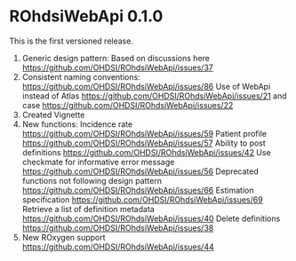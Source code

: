 ROhdsiWebApi 0.1.0
=====================

This is the first versioned release. 

1. Generic design pattern: Based on discussions here https://github.com/OHDSI/ROhdsiWebApi/issues/37
2. Consistent naming conventions: https://github.com/OHDSI/ROhdsiWebApi/issues/86 Use of WebApi instead of Atlas https://github.com/OHDSI/ROhdsiWebApi/issues/21 and case https://github.com/OHDSI/ROhdsiWebApi/issues/22
3. Created Vignette
4. New functions: 
	Incidence rate https://github.com/OHDSI/ROhdsiWebApi/issues/59
	Patient profile https://github.com/OHDSI/ROhdsiWebApi/issues/57
	Ability to post definitions https://github.com/OHDSI/ROhdsiWebApi/issues/42
	Use checkmate for informative error message https://github.com/OHDSI/ROhdsiWebApi/issues/56
	Deprecated functions not following design pattern https://github.com/OHDSI/ROhdsiWebApi/issues/66
	Estimation specification https://github.com/OHDSI/ROhdsiWebApi/issues/69
	Retrieve a list of definition metadata https://github.com/OHDSI/ROhdsiWebApi/issues/40
	Delete definitions https://github.com/OHDSI/ROhdsiWebApi/issues/38
5. New ROxygen support https://github.com/OHDSI/ROhdsiWebApi/issues/44
	
	
	